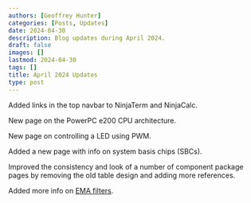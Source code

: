 ```yaml
---
authors: [Geoffrey Hunter]
categories: [Posts, Updates]
date: 2024-04-30
description: Blog updates during April 2024.
draft: false
images: []
lastmod: 2024-04-30
tags: []
title: April 2024 Updates
type: post
---
```


Added links in the top navbar to NinjaTerm and NinjaCalc.

New page on the PowerPC e200 CPU architecture.

New page on controlling a LED using PWM.

Added a new page with info on system basis chips (SBCs).

Improved the consistency and look of a number of component package pages by removing the old table design and adding more references.

Added more info on [EMA filters](/programming/signal-processing/digital-filters/exponential-moving-average-ema-filter/).

